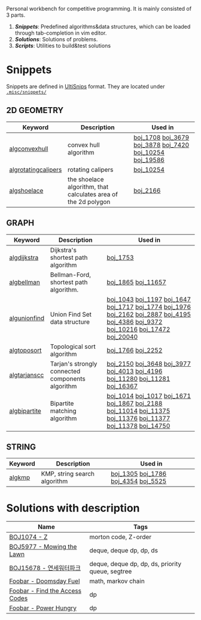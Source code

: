 Personal workbench for competitive programming. 
It is mainly consisted of 3 parts.

1. ***Snippets***: Predefined algorithms&data structures, which can be loaded through tab-completion in vim editor.
2. ***Solutions***: Solutions of problems.
3. ***Scripts***: Utilities to build&test solutions

# Snippets
Snippets are defined in [UltiSnips](https://github.com/SirVer/ultisnips) format.
They are located under [`.misc/snippets/`](.misc/snippets/)

## 2D GEOMETRY
| Keyword | Description | Used in |
| ------- | ----------- | ------- |
| [algconvexhull](.misc/snippets/cpp_2d_geometry.snippets#L494) | convex hull algorithm | [boj_1708](boj_1708) [boj_3679](boj_3679) [boj_3878](boj_3878) [boj_7420](boj_7420) [boj_10254](boj_10254) [boj_19586](boj_19586) |
| [algrotatingcalipers](.misc/snippets/cpp_2d_geometry.snippets#L523) | rotating calipers | [boj_10254](boj_10254) |
| [algshoelace](.misc/snippets/cpp_2d_geometry.snippets#L555) | the shoelace algorithm, that calculates area of the 2d polygon | [boj_2166](boj_2166) |

## GRAPH
| Keyword | Description | Used in |
| ------- | ----------- | ------- |
| [algdijkstra](.misc/snippets/cpp_graph.snippets#L14) | Dijkstra's shortest path algorithm | [boj_1753](boj_1753) |
| [algbellman](.misc/snippets/cpp_graph.snippets#L89) | Bellman-Ford, shortest path algorithm. | [boj_1865](boj_1865) [boj_11657](boj_11657) |
| [algunionfind](.misc/snippets/cpp_graph.snippets#L228) | Union Find Set data structure | [boj_1043](boj_1043) [boj_1197](boj_1197) [boj_1647](boj_1647) [boj_1717](boj_1717) [boj_1774](boj_1774) [boj_1976](boj_1976) [boj_2162](boj_2162) [boj_2887](boj_2887) [boj_4195](boj_4195) [boj_4386](boj_4386) [boj_9372](boj_9372) [boj_10216](boj_10216) [boj_17472](boj_17472) [boj_20040](boj_20040) |
| [algtoposort](.misc/snippets/cpp_graph.snippets#L316) | Topological sort algorithm | [boj_1766](boj_1766) [boj_2252](boj_2252) |
| [algtarjanscc](.misc/snippets/cpp_graph.snippets#L451) | Tarjan's strongly connected components algorithm | [boj_2150](boj_2150) [boj_3648](boj_3648) [boj_3977](boj_3977) [boj_4013](boj_4013) [boj_4196](boj_4196) [boj_11280](boj_11280) [boj_11281](boj_11281) [boj_16367](boj_16367) |
| [algbipartite](.misc/snippets/cpp_graph.snippets#L530) | Bipartite matching algorithm | [boj_1014](boj_1014) [boj_1017](boj_1017) [boj_1671](boj_1671) [boj_1867](boj_1867) [boj_2188](boj_2188) [boj_11014](boj_11014) [boj_11375](boj_11375) [boj_11376](boj_11376) [boj_11377](boj_11377) [boj_11378](boj_11378) [boj_14750](boj_14750) |

## STRING
| Keyword | Description | Used in |
| ------- | ----------- | ------- |
| [algkmp](.misc/snippets/cpp_string.snippets#L1) | KMP, string search algorithm | [boj_1305](boj_1305) [boj_1786](boj_1786) [boj_4354](boj_4354) [boj_5525](boj_5525) |


# Solutions with description
| Name | Tags |
| ---- | ---- |
| [BOJ1074 - Z](boj_1074) | morton code, Z-order |
| [BOJ5977 - Mowing the Lawn](boj_5977) | deque, deque dp, dp, ds |
| [BOJ15678 - 연세워터파크](boj_15678) | deque, deque dp, dp, ds, priority queue, segtree |
| [Foobar - Doomsday Fuel](foobar_doomsday-fuel) | math, markov chain |
| [Foobar - Find the Access Codes](foobar_find-the-access-codes) | dp |
| [Foobar - Power Hungry](foobar_power-hungry) | dp |

